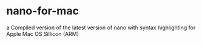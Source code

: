 # nano-for-mac
a Compiled version of the latest version of nano with syntax highlighting for Apple Mac OS Sillicon (ARM)
